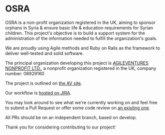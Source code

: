 OSRA
====
[organization]: http://www.agileventures.org/
[theAVsite]: http://www.agileventures.org/projects/osra-support-system
[hosted_on]: https://osraav.atlassian.net/
[PRlist]: https://github.com/AgileVentures/osra/pulls

OSRA is a non-profit organization registered in the UK, aiming to sponsor orphans in Syria & ensure basic life & education requirements for Syrian children. This project's objective is to build a support system for the administration of the information needed to fulfill the organization's goals.

We are proudly using Agile methods and Ruby on Rails as the framework to deliver well-tested and solid software.

The principal organization developing this project is [AGILEVENTURES NONPROFIT LTD.][organization], a nonprofit organization registered in the UK, company number: 08929160


The project is outlined on [the AV site][theAVsite].

Our workflow is [hosted on JIRA][hosted_on].

You may look around to see what we're currently working on and feel free to submit a Pull Request or offer some code review on [an existing one][PRlist].

All PRs should be on an independent branch, based on develop.

Thank you for considering contributing to our project!
